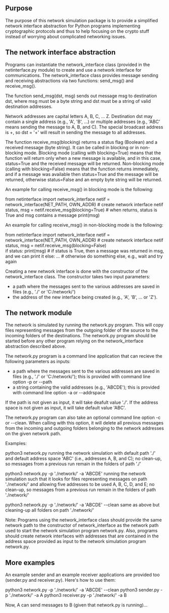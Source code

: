 Purpose
-------

The purpose of this network simulation package is to provide a simplified network interface abstraction for Python programs implementing cryptographic protocols and thus to help focusing on the crypto stuff instead of worrying about complicated networking issues.


The network interface abstraction
---------------------------------

Programs can instantiate the network_interface class (provided in the netinterface.py module) to create and use a network interface for communications. The network_interface class provides message sending and receiving abstractions via two functions: send_msg() and receive_msg().

The function send_msg(dst, msg) sends out message msg to destination dst, where msg must be a byte string and dst must be a string of valid destination addresses.

Network addresses are capital letters A, B, C, ... Z. Destination dst may contain a single address (e.g., 'A', 'B', ...) or multiple addresses (e.g., 'ABC' means sending the message to A, B, and C). The special broadcast address is +, so dst = '+' will result in sending the message to all addresses.

The function receive_msg(blocking) returns a status flag (Boolean) and a received message (byte string). It can be called in blocking or in non-blocking mode. Blocking mode (calling with blocking=True) means that the function will return only when a new message is available, and in this case, status=True and the received message will be returned. Non-blocking mode (calling with blocking=False) means that the function returns immediately, and if a message was available then status=True and the message will be returned, otherwise status=False and an empty byte string will be returned.

An example for calling receive_msg() in blocking mode is the following:

from netinterface import network_interface
netif = network_interface(NET_PATH, OWN_ADDR)		# create network interface netif
status, msg = netif.receive_msg(blocking=True)		# when returns, status is True and msg contains a message 
print(msg)

An example for calling receive_msg() in non-blocking mode is the following:
 
from netinterface import network_interface
netif = network_interface(NET_PATH, OWN_ADDR)		# create network interface netif
status, msg = netif.receive_msg(blocking=False)    
if status: print(msg)								# if status is True, then a message was returned in msg, and we can print it
else: ...											# otherwise do something else, e.g., wait and try again

Creating a new network interface is done with the constructor of the network_interface class. The constructor takes two input parameters:
- a path where the messages sent to the various addresses are saved in files (e.g., './' or 'C:/network/')
- the address of the new interface being created (e.g., 'A', 'B', ... or 'Z').


The network module
------------------

The network is simulated by running the network.py program. This will copy files representing messages from the outgoing folder of the source to the incoming folders of the destinations. The network.py program should be started before any other program relying on the network_interface abstraction described above.

The network.py program is a command line application that can recieve the following parameters as inputs:
- a path where the messages sent to the various addresses are saved in files (e.g., './' or 'C:/network/'); this is provided with command line option -p or --path
- a string containing the valid addresses (e.g., 'ABCDE'); this is provided with command line option -a or --addrspace

If the path is not given as input, it will take deafult value './'. If the address space is not given as input, it will take default value 'ABC'.

The network.py program can also take an optional command line option -c or --clean. When calling with this option, it will delete all previous messages from the incoming and outgoing folders belonging to the network addresses on the given network path.

Examples:

python3 network.py
	running the network simulation with default path './' and default address space 'ABC' (i.e., addresses A, B, and C);
	no clean-up, so messages from a previous run remain in the folders of path './'
	
python3 network.py -p './network/' -a 'ABCDE'
	running the network simulation such that it looks for files representing messages on path './network/'
	and allowing five addresses to be used A, B, C, D, and E;
	no clean-up, so messages from a previous run remain in the folders of path './network/'
	
python3 network.py -p './network/' -a 'ABCDE' --clean
	same as above but cleaning-up all folders on path './network/'
	
Note: Programs using the network_interface class should provide the same network path to the constructor of network_interface as the network path used to start the network simulation program network.py. Also, programs should create network interfaces with addresses that are contained in the address space provided as input to the network simulation program network.py.


More examples
-------------

An example sender and an example receiver applications are provided too (sender.py and receiver.py). Here's how to use them:

python3 network.py -p './network/' -a 'ABCDE' --clean
python3 sender.py -p './network/' -a A
python3 receiver.py -p './network/' -a B

Now, A can send messages to B (given that network.py is running)...
